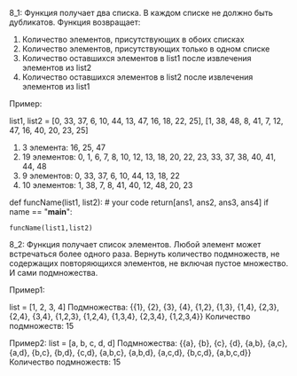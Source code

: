 8_1:
Функция получает два списка. В каждом списке не должно быть дубликатов.
Функция возвращает:
1) Количество элементов, присутствующих в обоих списках
2) Количество элементов, присутствующих только в одном списке
3) Количество оставшихся элементов в list1 после извлечения элементов из list2
4) Количество оставшихся элементов в list2 после извлечения элементов из list1

Пример:

list1, list2 = [0, 33, 37, 6, 10, 44, 13, 47, 16, 18, 22, 25], [1, 38, 48, 8, 41, 7, 12, 47, 16, 40, 20, 23, 25]

1) 3 элемента: 16, 25, 47
2) 19 элементов: 0, 1, 6, 7, 8, 10, 12, 13, 18, 20, 22, 23, 33, 37, 38, 40, 41, 44, 48
3) 9 элементов: 0, 33, 37, 6, 10, 44, 13, 18, 22
4) 10 элементов:  1, 38, 7, 8, 41, 40, 12, 48, 20, 23

def funcName(list1, list2):
    # your code
    return[ans1, ans2, ans3, ans4]
if name == "__main__":

    funcName(list1,list2)
8_2:
Функция получает список элементов. Любой элемент может встречаться более одного раза.
Вернуть количество подмножеств, не содержащих повторяющихся элементов, не включая пустое множество. И сами подмножества.

Пример1:

list = [1, 2, 3, 4]
Подмножества: {{1}, {2}, {3}, {4}, {1,2}, {1,3}, {1,4}, {2,3}, {2,4}, {3,4}, {1,2,3}, {1,2,4}, {1,3,4}, {2,3,4}, {1,2,3,4}}
Количество подмножеств: 15

Пример2:
list = [a, b, c, d, d]
Подмножества: {{a}, {b}, {c}, {d}, {a,b}, {a,c}, {a,d}, {b,c}, {b,d}, {c,d}, {a,b,c}, {a,b,d}, {a,c,d}, {b,c,d}, {a,b,c,d}}
Количество подмножеств: 15